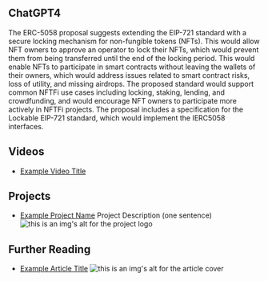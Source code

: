 ## ChatGPT4

The ERC-5058 proposal suggests extending the EIP-721 standard with a secure locking mechanism for non-fungible tokens (NFTs). This would allow NFT owners to approve an operator to lock their NFTs, which would prevent them from being transferred until the end of the locking period. This would enable NFTs to participate in smart contracts without leaving the wallets of their owners, which would address issues related to smart contract risks, loss of utility, and missing airdrops. The proposed standard would support common NFTFi use cases including locking, staking, lending, and crowdfunding, and would encourage NFT owners to participate more actively in NFTFi projects. The proposal includes a specification for the Lockable EIP-721 standard, which would implement the IERC5058 interfaces.

## Videos

- [Example Video Title](https://www.youtube.com/watch?v=TDGq4aeevgY)

## Projects

- [Example Project Name](https://xxxx.xxx/xxxxx) Project Description (one sentence) ![this is an img's alt for the project logo](https://xxxx.xxx/project-logo.xxx)

## Further Reading

- [Example Article Title](https://xxxx.xxx/xxxxx) ![this is an img's alt for the article cover](https://xxxx.xxx/article-cover.xxx)
